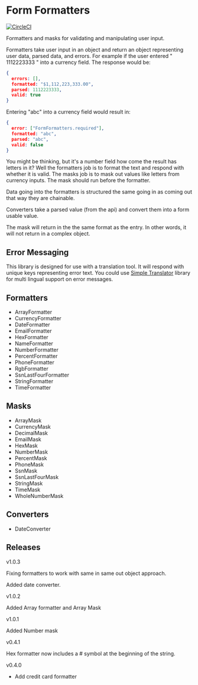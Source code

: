 # Form Formatters

[![CircleCI](https://circleci.com/gh/AlchemyAlcove/FormFormatters/tree/master.svg?style=svg&circle-token=8d93970e17263a753de9a3f15a8cd855b345b91b)](https://circleci.com/gh/AlchemyAlcove/FormFormatters/tree/master)

Formatters and masks for validating and manipulating user input.

Formatters take user input in an object and return an object representing user data, parsed data, and errors. For example if the user entered " 1112223333 " into a currency field. The response would be:

```json
{
  errors: [],
  formatted: "$1,112,223,333.00",
  parsed: 1112223333,
  valid: true
}
```

Entering "abc" into a currency field would result in:

```json
{
  error: ["FormFormatters.required"],
  formatted: "abc",
  parsed: "abc",
  valid: false
}
```

You might be thinking, but it's a number field how come the result has letters in it? Well the formatters job is to format the text and respond with whether it is valid. The masks job is to mask out values like letters from currency inputs. The mask should run before the formatter.

Data going into the formatters is structured the same going in as coming out that way they are chainable.

Converters take a parsed value (from the api) and convert them into a form usable value.

The mask will return in the the same format as the entry. In other words, it will not return in a complex object.

## Error Messaging

This library is designed for use with a translation tool. It will respond with unique keys representing error text. You could use [Simple Translator](https://github.com/AlchemyAlcove/SimpleTranslator) library for multi lingual support on error messages.

## Formatters

- ArrayFormatter
- CurrencyFormatter
- DateFormatter
- EmailFormatter
- HexFormatter
- NameFormatter
- NumberFormatter
- PercentFormatter
- PhoneFormatter
- RgbFormatter
- SsnLastFourFormatter
- StringFormatter
- TimeFormatter

## Masks

- ArrayMask
- CurrencyMask
- DecimalMask
- EmailMask
- HexMask
- NumberMask
- PercentMask
- PhoneMask
- SsnMask
- SsnLastFourMask
- StringMask
- TimeMask
- WholeNumberMask

## Converters

- DateConverter

## Releases

v1.0.3

Fixing formatters to work with same in same out object approach.

Added date converter.

v1.0.2

Added Array formatter and Array Mask

v1.0.1

Added Number mask


v0.4.1

Hex formatter now includes a # symbol at the beginning of the string.


v0.4.0

- Add credit card formatter
